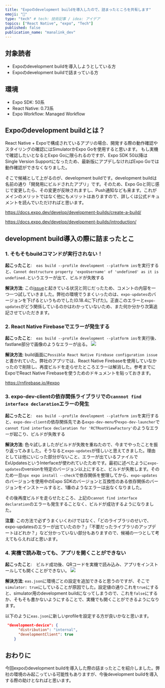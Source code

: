 ```yaml
---
title: "Expoのdevelopment buildを導入したので、詰まったところを共有します"
emoji: "🍎"
type: "tech" # tech: 技術記事 / idea: アイデア
topics: ["React Native", "expo", "Tech"]
published: false
publication_name: "manalink_dev"
---
```


## 対象読者
- Expoのdevelopment buildを導入しようとしている方
- Expoのdevelopment buildで詰まっている方

## 環境
- Expo SDK: 50系
- React Native: 0.73系
- Expo Workflow: Managed Workflow

## Expoのdevelopment buildとは？
React Native + Expoで構成されているアプリの場合、開発する際の動作確認やスタイリングの確認にはSimulatorかExpo Goを使用すると思います。
もし実機で確認したいとなるとExpo Goに限られるのですが、Expo SDK 50以降はSingle Version Supportになったため、最新版にアプデしなければExpo Goでは動作確認ができなくなりました。

そこで候補として上がるのが、development buildです。development buildは名前の通り「開発用にビルドされたアプリ」です。そのため、Expo Goと同じ感じで変更したら、その変更が反映されますし、Push通知なども来ます。これがメインのメリットではなく他にもメリットはありますので、詳しくは公式ドキュメントを読んでいただければと思います。

https://docs.expo.dev/develop/development-builds/create-a-build/

https://docs.expo.dev/develop/development-builds/introduction/

## development build導入の際に詰まったとこ
### 1. そもそもbuildコマンドが実行されない！
**起こったこと**:　`eas build --profile development --platform ios`を実行すると、`Cannot destructure property 'expoUsername' of 'undefined' as it is undefined.`というエラーが出て、ビルドが失敗する

**解決方法**: この[issue](https://github.com/expo/expo/issues/25894)と起きている状況と同じだったため、コメントの内容を一つ一つ試していきました。弊社の環境でうまくいったのは、`expo-updates`のバージョンを下げるというものでした(0.18.4に下げた)。正直このエラーと`expo-updates`がどう関係しているのかはわかっていないため、また何か分かり次第追記させていただきます。

### 2. React Native Firebaseでエラーが発生する
**起こったこと**:　`eas build --profile development --platform ios`を実行後、fastlane部分で画像のようなエラーが出る。
![](https://storage.googleapis.com/zenn-user-upload/639814d993f4-20240604.png)

**解決方法**: build画面に`Possible React Native Firebase configuration issue`と書かれていた。弊社のアプリでは、React Native Firebaseを使用していなかったので削除し、再度ビルドを走らせたところエラーは解消した。参考までにExpoでReact Native Firebaseを使うためのドキュメントを貼っておきます。

https://rnfirebase.io/#expo

### 3. expo-dev-clientの依存関係ライブラリでの`cannnot find interface declaration`エラーの発生
**起こったこと**:　`eas build --profile development --platform ios`を実行すると、`expo-dev-client`の依存関係先である`expo-dev-menu`や`expo-dev-launcher`で`cannot find interface declaration for 'RCTRootViewFactory'`のようなエラーが起こり、ビルドが失敗する

**解決方法**: 色々試しましたがビルドが失敗を重ねたので、今までやったことを振り返ってみました。そうなると`expo-updates`が怪しいと思えてきました。理由としては他にいじった部分がないこと、エラーが出ているファイルでExUpdatesというInterfaceが使われていたためです。最初に述べたように`expo-updates`のversionを特定のバージョン以上にすると、ビルドが失敗します。そのため一旦`npx expo install --check`で依存関係を整理してから、`expo-updates`のバージョンを使用中のExpo SDKのバージョンと互換性のある依存関係のバージョンをインストールすると、1番のようなエラーは出なくなりました。

その後再度ビルドを走らせたところ、上記の`cannot find interface declaration`のエラーも発生することなく、ビルドが成功するようになりました。

**注意**: この方法で必ずうまくいくわけではなく、「どのライブラリのせいで、expo-updatesのエラーが出ていたのか？」「不要だったライブラリのアップデートはどれか？」など分かっていない部分もありますので、候補の一つとして考えてもらえればと思います。

### 4. 実機で読み取っても、アプリを開くことができない
**起こったこと**:　ビルド成功後、QRコードを実機で読み込み、アプリをインストールしても開くことができない。
![](https://storage.googleapis.com/zenn-user-upload/bdc8dfaa45e3-20240605.png)

**解決方法**: `eas.json`に環境ごとの設定を追加できると思うのですが、そこで`simulator: true`にしていることが原因でした。設定値の通りこれを`true`にすると、simulator用のdevelopment buildになってしまうので、これを`false`にするか、そもそも書かないようにすることで、実機でも開くことができるようになります。

以下のように`eas.json`に新しいprofileを設定する方が良いかなと思います。

```json:eas.json
 "development-device": {
      "distribution": "internal",
      "developmentClient": true
    }
```

## おわりに
今回expoのdevelopment buildを導入した際の詰まったとこを紹介しました。弊社の環境のみ起こっている可能性もありますが、今後development buildを導入する際の助けとなればと思います。
